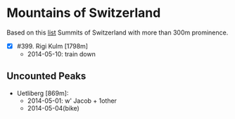 # Mountains of Switzerland

Based on this [list](https://en.wikipedia.org/wiki/List_of_mountains_in_Switzerland)
Summits of Switzerland with more than 300m prominence.



- [X] #399. Rigi Kulm [1798m]
  - 2014-05-10: train down




## Uncounted Peaks
- Uetliberg [869m]:
  - 2014-05-01: w' Jacob + 1other
  - 2014-05-04(bike)

